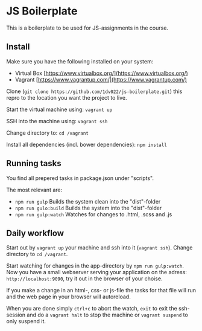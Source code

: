 # JS Boilerplate

This is a boilerplate to be used for JS-assignments in the course. 

## Install
Make sure you have the following installed on your system:
* Virtual Box [https://www.virtualbox.org/](https://www.virtualbox.org/)
* Vagrant [https://www.vagrantup.com/](https://www.vagrantup.com/)

Clone (`git clone https://github.com/1dv022/js-boilerplate.git`) this repro to the location you want the project to live. 

Start the virtual machine using:
`vagrant up`

SSH into the machine using:
`vagrant ssh`

Change directory to:
`cd /vagrant`

Install all dependencies (incl. bower dependencies):
`npm install`

## Running tasks
You find all prepered tasks in package.json under "scripts".

The most relevant are:
* `npm run gulp` Builds the system clean into the "dist"-folder
* `npm run gulo:build` Builds the system into the "dist"-folder
* `npm run gulp:watch` Watches for changes to .html, .scss and .js


## Daily workflow
Start out by `vagrant up` your machine and ssh into it (`vagrant ssh`). Change directory to `cd /vagrant`.

Start watching for changes in the app-directory by `npm run gulp:watch`. Now you have a small webserver serving your application on the adress: `http://localhost:9090`, try it out in the browser of your choise. 

If you make a change in an html-, css- or js-file the tasks for that file will run and the web page in your browser will autoreload.

When you are done simply `ctrl+c` to abort the watch, `exit` to  exit the ssh-session and do a `vagrant halt` to stop the machine or `vagrant suspend` to only suspend it.